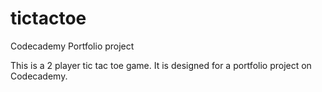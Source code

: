 # tictactoe
Codecademy Portfolio project

This is a 2 player tic tac toe game. It is designed for a portfolio project on Codecademy. 
